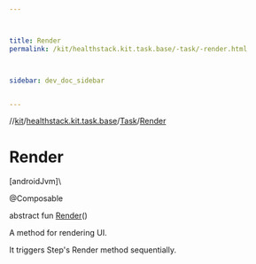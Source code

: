 ```yaml
---



title: Render
permalink: /kit/healthstack.kit.task.base/-task/-render.html



sidebar: dev_doc_sidebar


---
```




//[kit](/kit.html)/[healthstack.kit.task.base](../index.html)/[Task](index.html)/[Render](-render.html)



# Render



[androidJvm]\




@Composable



abstract fun [Render](-render.html)()



A method for rendering UI.



It triggers Step's Render method sequentially.







